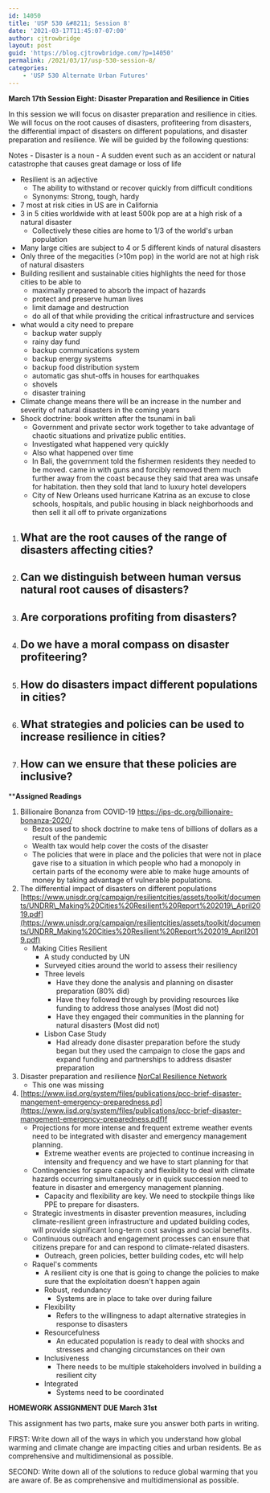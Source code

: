 ```yaml
---
id: 14050
title: 'USP 530 &#8211; Session 8'
date: '2021-03-17T11:45:07-07:00'
author: cjtrowbridge
layout: post
guid: 'https://blog.cjtrowbridge.com/?p=14050'
permalink: /2021/03/17/usp-530-session-8/
categories:
    - 'USP 530 Alternate Urban Futures'
---
```


****March 17th** **Session Eight: Disaster Preparation and Resilience in Cities****

In this session we will focus on disaster preparation and resilience in cities. We will focus on the root causes of disasters, profiteering from disasters, the differential impact of disasters on different populations, and disaster preparation and resilience. We will be guided by the following questions:

Notes - Disaster is a noun 
    - A sudden event such as an accident or natural catastrophe that causes great damage or loss of life
- Resilient is an adjective 
    - The ability to withstand or recover quickly from difficult conditions
    - Synonyms: Strong, tough, hardy
- 7 most at risk cities in US are in California
- 3 in 5 cities worldwide with at least 500k pop are at a high risk of a natural disaster 
    - Collectively these cities are home to 1/3 of the world's urban population
- Many large cities are subject to 4 or 5 different kinds of natural disasters
- Only three of the megacities (&gt;10m pop) in the world are not at high risk of natural disasters
- Building resilient and sustainable cities highlights the need for those cities to be able to 
    - maximally prepared to absorb the impact of hazards
    - protect and preserve human lives
    - limit damage and destruction
    - do all of that while providing the critical infrastructure and services
- what would a city need to prepare 
    - backup water supply
    - rainy day fund
    - backup communications system
    - backup energy systems
    - backup food distribution system
    - automatic gas shut-offs in houses for earthquakes
    - shovels
    - disaster training
- Climate change means there will be an increase in the number and severity of natural disasters in the coming years
- Shock doctrine: book written after the tsunami in bali 
    - Government and private sector work together to take advantage of chaotic situations and privatize public entities.
    - Investigated what happened very quickly
    - Also what happened over time
    - In Bali, the government told the fishermen residents they needed to be moved. came in with guns and forcibly removed them much further away from the coast because they said that area was unsafe for habitation. then they sold that land to luxury hotel developers
    - City of New Orleans used hurricane Katrina as an excuse to close schools, hospitals, and public housing in black neighborhoods and then sell it all off to private organizations

1. What are the root causes of the range of disasters affecting cities? 
    -
2. Can we distinguish between human versus natural root causes of disasters? 
    -
3. Are corporations profiting from disasters? 
    -
4. Do we have a moral compass on disaster profiteering? 
    -
5. How do disasters impact different populations in cities? 
    -
6. What strategies and policies can be used to increase resilience in cities? 
    -
7. How can we ensure that these policies are inclusive? 
    -

****Assigned Readings**

1. Billionaire Bonanza from COVID-19 <https://ips-dc.org/billionaire-bonanza-2020/>
    - Bezos used to shock doctrine to make tens of billions of dollars as a result of the pandemic
    - Wealth tax would help cover the costs of the disaster
    - The policies that were in place and the policies that were not in place gave rise to a situation in which people who had a monopoly in certain parts of the economy were able to make huge amounts of money by taking advantage of vulnerable populations.
2. The differential impact of disasters on different populations [https://www.unisdr.org/campaign/resilientcities/assets/toolkit/documents/UNDRR\_Making%20Cities%20Resilient%20Report%202019\_April2019.pdf](https://www.unisdr.org/campaign/resilientcities/assets/toolkit/documents/UNDRR_Making%20Cities%20Resilient%20Report%202019_April2019.pdf)
    - Making Cities Resilient 
        - A study conducted by UN
        - Surveyed cities around the world to assess their resiliency
        - Three levels 
            - Have they done the analysis and planning on disaster preparation (80% did)
            - Have they followed through by providing resources like funding to address those analyses (Most did not)
            - Have they engaged their communities in the planning for natural disasters (Most did not)
        - Lisbon Case Study 
            - Had already done disaster preparation before the study began but they used the campaign to close the gaps and expand funding and partnerships to address disaster preparation
3. Disaster preparation and resilience [NorCal Resilience Network](http://norcalresilience.org/)
    - This one was missing
4. [https://www.iisd.org/system/files/publications/pcc-brief-disaster-mangement-emergency-preparedness.pd](https://www.iisd.org/system/files/publications/pcc-brief-disaster-mangement-emergency-preparedness.pdf)f 
    - Projections for more intense and frequent extreme weather events need to be integrated with disaster and emergency management planning. 
        - Extreme weather events are projected to continue increasing in intensity and frequency and we have to start planning for that
    - Contingencies for spare capacity and flexibility to deal with climate hazards occurring simultaneously or in quick succession need to feature in disaster and emergency management planning. 
        - Capacity and flexibility are key. We need to stockpile things like PPE to prepare for disasters.
    - Strategic investments in disaster prevention measures, including climate-resilient green infrastructure and updated building codes, will provide significant long-term cost savings and social benefits.
    - Continuous outreach and engagement processes can ensure that citizens prepare for and can respond to climate-related disasters. 
        - Outreach, green policies, better building codes, etc will help
    - Raquel's comments 
        - A resilient city is one that is going to change the policies to make sure that the exploitation doesn't happen again
        - Robust, redundancy 
            - Systems are in place to take over during failure
        - Flexibility 
            - Refers to the willingness to adapt alternative strategies in response to disasters
        - Resourcefulness 
            - An educated population is ready to deal with shocks and stresses and changing circumstances on their own
        - Inclusiveness 
            - There needs to be multiple stakeholders involved in building a resilient city
        - Integrated 
            - Systems need to be coordinated

****HOMEWORK ASSIGNMENT DUE March 31st****

This assignment has two parts, make sure you answer both parts in writing.

FIRST: Write down all of the ways in which you understand how global warming and climate change are impacting cities and urban residents. Be as comprehensive and multidimensional as possible.

SECOND: Write down all of the solutions to reduce global warming that you are aware of. Be as comprehensive and multidimensional as possible.